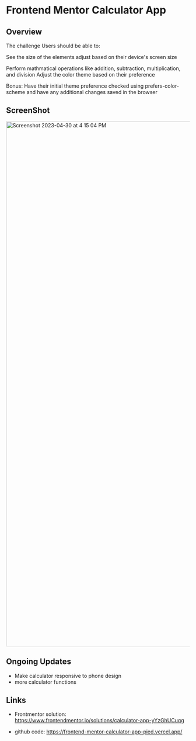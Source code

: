 # Frontend Mentor Calculator App

## Overview
The challenge
Users should be able to:

See the size of the elements adjust based on their device's screen size

Perform mathmatical operations like addition, subtraction, multiplication, and division
Adjust the color theme based on their preference

Bonus: Have their initial theme preference checked using prefers-color-scheme and have any additional changes saved in the browser

## ScreenShot

<img width="1437" alt="Screenshot 2023-04-30 at 4 15 04 PM" src="https://user-images.githubusercontent.com/52137719/235374343-6d1d7435-ada7-481f-b828-29ce4529dceb.png">

## Ongoing Updates 

- Make calculator responsive to phone design
- more calculator functions

## Links
- Frontmentor solution: https://www.frontendmentor.io/solutions/calculator-app-yYzGhUCuqg

- github code: https://frontend-mentor-calculator-app-pied.vercel.app/
